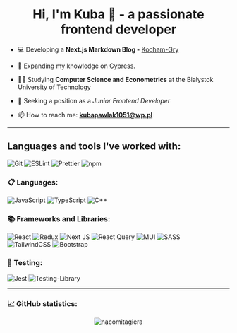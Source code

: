 <h1 align='center'>Hi, I'm Kuba 👋 - a passionate frontend developer</h1>

- 💻 Developing a **Next.js Markdown Blog -** [Kocham-Gry](https://github.com/NacomiTagiera/Kocham-Gry)

- 🌱 Expanding my knowledge on [Cypress](https://docs.cypress.io/guides/overview/why-cypress).

- 👨‍🎓 Studying **Computer Science and Econometrics** at the Bialystok University of Technology

- 🔎 Seeking a position as a _Junior Frontend Developer_

- 📫 How to reach me: **kubapawlak1051@wp.pl**

---

## Languages and tools I've worked with:
  ![Git](https://img.shields.io/badge/-Git-F05032?style=for-the-badge&logoColor=white&logo=git)
  ![ESLint](https://img.shields.io/badge/-ESLint-4B32C3?style=for-the-badge&logoColor=white&logo=eslint)
  ![Prettier](https://img.shields.io/badge/-Prettier-F7B93E?style=for-the-badge&logoColor=white&logo=prettier)
  ![npm](https://img.shields.io/badge/-npm-CB3837?style=for-the-badge&logoColor=white&logo=npm)

### 📋 Languages:
  ![JavaScript](https://img.shields.io/badge/javascript-%23323330.svg?style=for-the-badge&logo=javascript&logoColor=%23F7DF1E)
  ![TypeScript](https://img.shields.io/badge/typescript-%23007ACC.svg?style=for-the-badge&logo=typescript&logoColor=white)
  ![C++](https://img.shields.io/badge/c++-%2300599C.svg?style=for-the-badge&logo=c%2B%2B&logoColor=white)
  
### 📚 Frameworks and Libraries:
  ![React](https://img.shields.io/badge/react-%2320232a.svg?style=for-the-badge&logo=react&logoColor=%2361DAFB)
  ![Redux](https://img.shields.io/badge/redux-%23593d88.svg?style=for-the-badge&logo=redux&logoColor=white)
  ![Next JS](https://img.shields.io/badge/Next-black?style=for-the-badge&logo=next.js&logoColor=white)
  ![React Query](https://img.shields.io/badge/-React%20Query-FF4154?style=for-the-badge&logo=react%20query&logoColor=white)
  ![MUI](https://img.shields.io/badge/MUI-%230081CB.svg?style=for-the-badge&logo=mui&logoColor=white)
  ![SASS](https://img.shields.io/badge/SASS-hotpink.svg?style=for-the-badge&logo=SASS&logoColor=white)  
  ![TailwindCSS](https://img.shields.io/badge/tailwindcss-%2338B2AC.svg?style=for-the-badge&logo=tailwind-css&logoColor=white)
  ![Bootstrap](https://img.shields.io/badge/bootstrap-%238511FA.svg?style=for-the-badge&logo=bootstrap&logoColor=white)

### 🧪 Testing:
  ![Jest](https://img.shields.io/badge/-jest-%23C21325?style=for-the-badge&logo=jest&logoColor=white)
  ![Testing-Library](https://img.shields.io/badge/-TestingLibrary-%23E33332?style=for-the-badge&logo=testing-library&logoColor=white)

  ---

### 📈 GitHub statistics:
<p align="center">  
  <img src="https://github-readme-streak-stats.herokuapp.com/?user=nacomitagiera&theme=dark" alt="nacomitagiera" />
</p>
